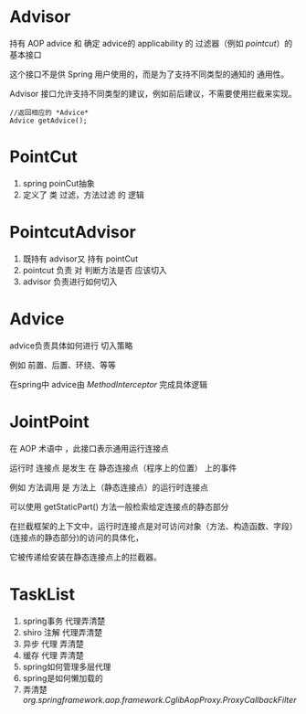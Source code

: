 # Advisor

持有 AOP advice 和 确定 advice的 applicability  的 过滤器（例如 *pointcut*）的 基本接口

这个接口不是供 Spring 用户使用的，而是为了支持不同类型的通知的 通用性。

Advisor 接口允许支持不同类型的建议，例如前后建议，不需要使用拦截来实现。

```
//返回相应的 *Advice*
Advice getAdvice();
```



# PointCut

1. spring poinCut抽象
2. 定义了 类 过滤，方法过滤 的 逻辑



# PointcutAdvisor

1. 既持有 advisor又 持有 pointCut
2. pointcut 负责 对 判断方法是否 应该切入
3. advisor 负责进行如何切入



# Advice

advice负责具体如何进行 切入策略

例如 前置、后置、环绕、等等

在spring中 advice由 *MethodInterceptor*   完成具体逻辑



# JointPoint

在 AOP 术语中 ，此接口表示通用运行连接点 

运行时 连接点  是发生 在  静态连接点（程序上的位置） 上的事件

例如 方法调用 是  方法上（静态连接点）的运行时连接点

可以使用 getStaticPart() 方法一般检索给定连接点的静态部分

在拦截框架的上下文中，运行时连接点是对可访问对象（方法、构造函数、字段）(连接点的静态部分)的访问的具体化，

它被传递给安装在静态连接点上的拦截器。



# TaskList

1. spring事务  代理弄清楚
2. shiro 注解 代理弄清楚
3. 异步 代理 弄清楚
4. 缓存 代理 弄清楚
5. spring如何管理多层代理
6. spring是如何懒加载的
7. 弄清楚 *org.springframework.aop.framework.CglibAopProxy.ProxyCallbackFilter*



